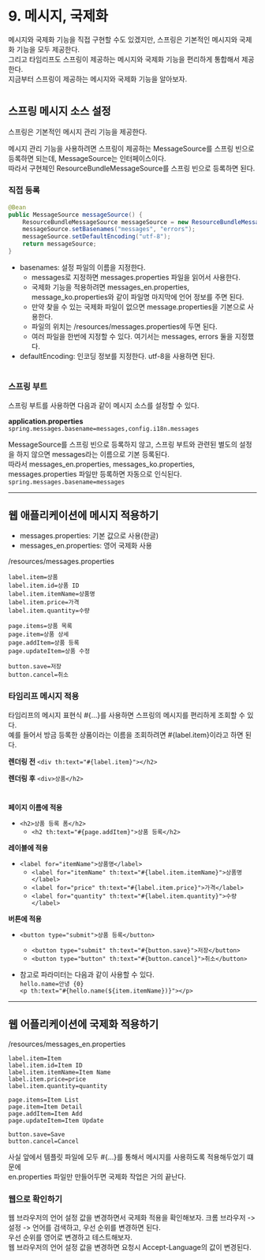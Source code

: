 # 9. 메시지, 국제화

메시지와 국제화 기능을 직접 구현할 수도 있겠지만, 스프링은 기본적인 메시지와 국제화 기능을 모두 제공한다.  
그리고 타임리프도 스프링이 제공하는 메시지와 국제화 기능을 편리하게 통합해서 제공한다.  
지금부터 스프링이 제공하는 메시지와 국제화 기능을 알아보자.

#

## 스프링 메시지 소스 설정

스프링은 기본적인 메시지 관리 기능을 제공한다.  
  
메시지 관리 기능을 사용하려면 스프링이 제공하는 MessageSource를 스프링 빈으로 등록하면 되는데, MessageSource는 인터페이스이다.  
따라서 구현체인 ResourceBundleMessageSource를 스프링 빈으로 등록하면 된다.

### 직접 등록
```java
@Bean
public MessageSource messageSource() {
    ResourceBundleMessageSource messageSource = new ResourceBundleMessageSource();
    messageSource.setBasenames("messages", "errors");
    messageSource.setDefaultEncoding("utf-8");
    return messageSource;
}
```

- basenames: 설정 파일의 이름을 지정한다.
    - messages로 지정하면 messages.properties 파일을 읽어서 사용한다.
    - 국제화 기능을 적용하려면 messages_en.properties, message_ko.properties와 같이 파일명 마지막에 언어 정보를 주면 된다.
    - 만약 찾을 수 있는 국제화 파일이 없으면 message.properties을 기본으로 사용한다.
    - 파일의 위치는 /resources/messages.properties에 두면 된다.
    - 여러 파일을 한번에 지정할 수 있다. 여기서는 messages, errors 둘을 지정했다.
- defaultEncoding: 인코딩 정보를 지정한다. utf-8을 사용하면 된다.

#

### 스프링 부트

스프링 부트를 사용하면 다음과 같이 메시지 소스를 설정할 수 있다.

**application.properties**  
```spring.messages.basename=messages,config.i18n.messages```  

MessageSource를 스프링 빈으로 등록하지 않고, 스프링 부트와 관련된 별도의 설정을 하지 않으면 messages라는 이름으로 기본 등록된다.  
따라서 messages_en.properties, messages_ko.properties, messages.properties 파일만 등록하면 자동으로 인식된다.
```spring.messages.basename=messages```

---

## 웹 애플리케이션에 메시지 적용하기

- messages.properties: 기본 값으로 사용(한글)
- messages_en.properties: 영어 국제화 사용

/resources/messages.properties
```properties
label.item=상품
label.item.id=상품 ID
label.item.itemName=상품명
label.item.price=가격
label.item.quantity=수량

page.items=상품 목록
page.item=상품 상세
page.addItem=상품 등록
page.updateItem=상품 수정

button.save=저장
button.cancel=취소
```

### 타임리프 메시지 적용

타임리프의 메시지 표현식 #{...}를 사용하면 스프링의 메시지를 편리하게 조회할 수 있다.  
예를 들어서 방금 등록한 상품이라는 이름을 조회하려면 #{label.item}이라고 하면 된다.

**렌더링 전**
```<div th:text="#{label.item}"></h2>```

**렌더링 후**
```<div>상품</h2>```

#

**페이지 이름에 적용**
- ```<h2>상품 등록 폼</h2>```
  - ```<h2 th:text="#{page.addItem}">상품 등록</h2>```
 
**레이블에 적용**
- ```<label for="itemName">상품명</label>```
  - ```<label for="itemName" th:text="#{label.item.itemName}">상품명</label>```
  - ```<label for="price" th:text="#{label.item.price}">가격</label>```
  - ```<label for="quantity" th:text="#{label.item.quantity}">수량</label>```

**버튼에 적용**
- ```<button type="submit">상품 등록</button>```
  - ```<button type="submit" th:text="#{button.save}">저장</button>```
  - ```<button type="button" th:text="#{button.cancel}">취소</button>```


  
- 참고로 파라미터는 다음과 같이 사용할 수 있다.  
```hello.name=안녕 {0}```  
```<p th:text="#{hello.name(${item.itemName})}"></p>```

---

## 웹 어플리케이션에 국제화 적용하기

/resources/messages_en.properties
```properties
label.item=Item
label.item.id=Item ID
label.item.itemName=Item Name
label.item.price=price
label.item.quantity=quantity

page.items=Item List
page.item=Item Detail
page.addItem=Item Add
page.updateItem=Item Update

button.save=Save
button.cancel=Cancel
```

사실 앞에서 템플릿 파일에 모두 #{...}를 통해서 메시지를 사용하도록 적용해두었기 떄문에  
en.properties 파일만 만들어두면 국제화 작업은 거의 끝난다.

### 웹으로 확인하기

웹 브라우저의 언어 설정 값을 변경하면서 국제화 적용을 확인해보자.
크롬 브라우저 -> 설정 -> 언어를 검색하고, 우선 순위를 변경하면 된다.  
우선 순위를 영어로 변경하고 테스트해보자.  
웹 브라우저의 언어 설정 값을 변경하면 요청시 Accept-Language의 값이 변경된다.


